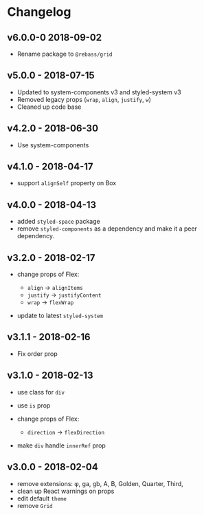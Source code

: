 # Changelog

## v6.0.0-0 2018-09-02

- Rename package to `@rebass/grid`

## v5.0.0 - 2018-07-15

- Updated to system-components v3 and styled-system v3
- Removed legacy props (`wrap`, `align`, `justify`, `w`)
- Cleaned up code base

## v4.2.0 - 2018-06-30

- Use system-components

## v4.1.0 - 2018-04-17

- support `alignSelf` property on Box

## v4.0.0 - 2018-04-13

- added `styled-space` package
- remove `styled-components` as a dependency and make it a peer dependency.

## v3.2.0 - 2018-02-17

- change props of Flex:
  - `align` -> `alignItems`
  - `justify` -> `justifyContent`
  - `wrap` -> `flexWrap`

- update to latest `styled-system`

## v3.1.1 - 2018-02-16

- Fix order prop

## v3.1.0 - 2018-02-13

- use class for `div`
- use `is` prop
- change props of Flex:
  - `direction` -> `flexDirection`

- make `div` handle `innerRef` prop

## v3.0.0 - 2018-02-04

- remove extensions: φ, ga, gb, A, B, Golden, Quarter, Third,
- clean up React warnings on props
- edit default `theme`
- remove `Grid`
